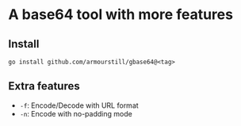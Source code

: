 # A base64 tool with more features

## Install
```shell
go install github.com/armourstill/gbase64@<tag>
```

## Extra features
- `-f`: Encode/Decode with URL format
- `-n`: Encode with no-padding mode
